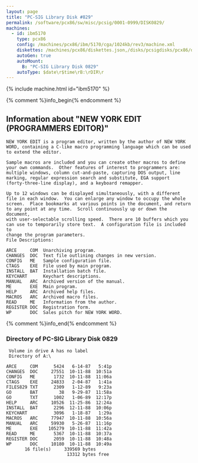 ```yaml
---
layout: page
title: "PC-SIG Library Disk #829"
permalink: /software/pcx86/sw/misc/pcsig/0001-0999/DISK0829/
machines:
  - id: ibm5170
    type: pcx86
    config: /machines/pcx86/ibm/5170/cga/1024kb/rev3/machine.xml
    diskettes: /machines/pcx86/diskettes.json,/disks/pcsigdisks/pcx86/diskettes.json
    autoGen: true
    autoMount:
      B: "PC-SIG Library Disk 0829"
    autoType: $date\r$time\rB:\rDIR\r
---
```


{% include machine.html id="ibm5170" %}

{% comment %}info_begin{% endcomment %}

## Information about "NEW YORK EDIT (PROGRAMMERS EDITOR)"

    NEW YORK EDIT is a program editor, written by the author of NEW YORK
    WORD, containing a C-like macro programming language which can be used
    to extend the editor.
    
    Sample macros are included and you can create other macros to define
    your own commands.  Other features of interest to programmers are:
    multiple windows, column cut-and-paste, capturing DOS output, line
    marking, regular expression search and substitute, EGA support
    (forty-three-line display), and a keyboard remapper.
    
    Up to 12 windows can be displayed simultaneously, with a different
    file in each window.  You can enlarge any window to occupy the whole
    screen.  Place bookmarks at various points in the document, and return
    to any point at any time.  Scroll continuously up or down the document,
    with user-selectable scrolling speed.  There are 10 buffers which you
    can use to temporarily store text.  A configuration file is included to
    change the program parameters.
    File Descriptions:
    
    ARCE     COM  Unarchiving program.
    CHANGES  DOC  Text file outlining changes in new version.
    CONFIG   ME   Sample configuration file.
    CTAGS    EXE  File used by main program.
    INSTALL  BAT  Installation batch file.
    KEYCHART      Keychart descriptions.
    MANUAL   ARC  Archived version of the manual.
    ME       EXE  Main program.
    HELP     ARC  Archived help files.
    MACROS   ARC  Archived macro files.
    READ     ME   Information from the author.
    REGISTER DOC  Registration form.
    WP       DOC  Sales pitch for NEW YORK WORD.
{% comment %}info_end{% endcomment %}


### Directory of PC-SIG Library Disk 0829

     Volume in drive A has no label
     Directory of A:\

    ARCE     COM      5424   6-14-87   5:41p
    CHANGES  DOC     27551  10-11-88  10:51a
    CONFIG   ME       1732  10-11-88  11:06a
    CTAGS    EXE     24833   2-04-87   1:41a
    FILES829 TXT      2309   1-12-89   9:23a
    GO       BAT        38   9-29-87  11:58a
    GO       TXT      1002   1-06-89  12:17p
    HELP     ARC     10526  11-25-86  12:24a
    INSTALL  BAT      2296  12-11-88  10:06p
    KEYCHART          3096   1-18-87   1:29a
    MACROS   ARC     77947  10-11-88  10:56a
    MANUAL   ARC     59930   5-26-87  11:16p
    ME       EXE    105279  10-11-88  11:42a
    READ     ME       5367  10-11-88  10:37a
    REGISTER DOC      2059  10-11-88  10:48a
    WP       DOC     10180  10-11-88  10:49a
           16 file(s)     339569 bytes
                           13312 bytes free
